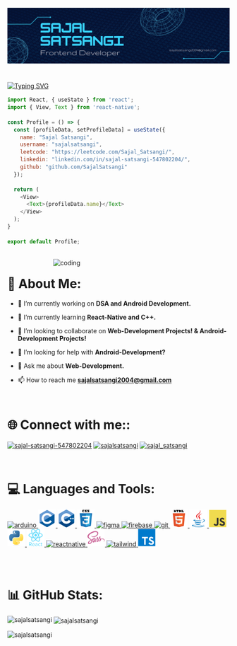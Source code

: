 ![logo](https://github.com/SajalSatsangi/SajalSatsangi/blob/main/sajal-banner.png)
<h1><span id="element"></span></h1>

[![Typing SVG](https://readme-typing-svg.herokuapp.com?font=Fira+Code&weight=500&size=30&duration=4000&pause=500&color=0E8515&width=700&height=70&lines=Hi+%F0%9F%91%8B%2C+I'm+Sajal+Satsangi;A+passionate+frontend+Web-developer+%F0%9F%98%83)](https://git.io/typing-svg)

```javascript
import React, { useState } from 'react';
import { View, Text } from 'react-native';

const Profile = () => {
  const [profileData, setProfileData] = useState({
    name: "Sajal Satsangi",
    username: "sajalsatsangi",
    leetcode: "https://leetcode.com/Sajal_Satsangi/",
    linkedin: "linkedin.com/in/sajal-satsangi-547802204/",
    github: "github.com/SajalSatsangi"
  });

  return (
    <View>
      <Text>{profileData.name}</Text>
    </View>
  );
}

export default Profile;

```
<br/>

<img align="right" alt="coding" width="400" src="https://user-images.githubusercontent.com/55389276/140866485-8fb1c876-9a8f-4d6a-98dc-08c4981eaf70.gif">

# 💫 About Me:
- 🔭 I’m currently working on **DSA and Android Development.**

- 🌱 I’m currently learning **React-Native and C++.**

- 👯 I’m looking to collaborate on **Web-Development Projects! & Android-Development Projects!**

- 🤝 I’m looking for help with **Android-Development?**

- 💬 Ask me about **Web-Development.**

- 📫 How to reach me **sajalsatsangi2004@gmail.com**

<br/>

# 🌐 Connect with me::
<p align="left">
<a href="https://linkedin.com/in/sajal-satsangi-547802204" target="blank"><img align="center" src="https://raw.githubusercontent.com/rahuldkjain/github-profile-readme-generator/master/src/images/icons/Social/linked-in-alt.svg" alt="sajal-satsangi-547802204" height="30" width="40" /></a>
<a href="https://instagram.com/sajalsatsangi" target="blank"><img align="center" src="https://raw.githubusercontent.com/rahuldkjain/github-profile-readme-generator/master/src/images/icons/Social/instagram.svg" alt="sajalsatsangi" height="30" width="40" /></a>
<a href="https://www.leetcode.com/sajal_satsangi" target="blank"><img align="center" src="https://raw.githubusercontent.com/rahuldkjain/github-profile-readme-generator/master/src/images/icons/Social/leet-code.svg" alt="sajal_satsangi" height="30" width="40" /></a>
</p>

<br/>

# 💻 Languages and Tools:
<p align="left"> <a href="https://www.arduino.cc/" target="_blank" rel="noreferrer"> <img src="https://cdn.worldvectorlogo.com/logos/arduino-1.svg" alt="arduino" width="40" height="40"/> </a> <a href="https://www.cprogramming.com/" target="_blank" rel="noreferrer"> <img src="https://raw.githubusercontent.com/devicons/devicon/master/icons/c/c-original.svg" alt="c" width="40" height="40"/> </a> <a href="https://www.w3schools.com/cpp/" target="_blank" rel="noreferrer"> <img src="https://raw.githubusercontent.com/devicons/devicon/master/icons/cplusplus/cplusplus-original.svg" alt="cplusplus" width="40" height="40"/> </a> <a href="https://www.w3schools.com/css/" target="_blank" rel="noreferrer"> <img src="https://raw.githubusercontent.com/devicons/devicon/master/icons/css3/css3-original-wordmark.svg" alt="css3" width="40" height="40"/> </a> <a href="https://www.figma.com/" target="_blank" rel="noreferrer"> <img src="https://www.vectorlogo.zone/logos/figma/figma-icon.svg" alt="figma" width="40" height="40"/> </a> <a href="https://firebase.google.com/" target="_blank" rel="noreferrer"> <img src="https://www.vectorlogo.zone/logos/firebase/firebase-icon.svg" alt="firebase" width="40" height="40"/> </a> <a href="https://git-scm.com/" target="_blank" rel="noreferrer"> <img src="https://www.vectorlogo.zone/logos/git-scm/git-scm-icon.svg" alt="git" width="40" height="40"/> </a> <a href="https://www.w3.org/html/" target="_blank" rel="noreferrer"> <img src="https://raw.githubusercontent.com/devicons/devicon/master/icons/html5/html5-original-wordmark.svg" alt="html5" width="40" height="40"/> </a> <a href="https://www.java.com" target="_blank" rel="noreferrer"> <img src="https://raw.githubusercontent.com/devicons/devicon/master/icons/java/java-original.svg" alt="java" width="40" height="40"/> </a> <a href="https://developer.mozilla.org/en-US/docs/Web/JavaScript" target="_blank" rel="noreferrer"> <img src="https://raw.githubusercontent.com/devicons/devicon/master/icons/javascript/javascript-original.svg" alt="javascript" width="40" height="40"/> </a> <a href="https://www.python.org" target="_blank" rel="noreferrer"> <img src="https://raw.githubusercontent.com/devicons/devicon/master/icons/python/python-original.svg" alt="python" width="40" height="40"/> </a> <a href="https://reactjs.org/" target="_blank" rel="noreferrer"> <img src="https://raw.githubusercontent.com/devicons/devicon/master/icons/react/react-original-wordmark.svg" alt="react" width="40" height="40"/> </a> <a href="https://reactnative.dev/" target="_blank" rel="noreferrer"> <img src="https://reactnative.dev/img/header_logo.svg" alt="reactnative" width="40" height="40"/> </a> <a href="https://sass-lang.com" target="_blank" rel="noreferrer"> <img src="https://raw.githubusercontent.com/devicons/devicon/master/icons/sass/sass-original.svg" alt="sass" width="40" height="40"/> </a> <a href="https://tailwindcss.com/" target="_blank" rel="noreferrer"> <img src="https://www.vectorlogo.zone/logos/tailwindcss/tailwindcss-icon.svg" alt="tailwind" width="40" height="40"/> </a> <a href="https://www.typescriptlang.org/" target="_blank" rel="noreferrer"> <img src="https://raw.githubusercontent.com/devicons/devicon/master/icons/typescript/typescript-original.svg" alt="typescript" width="40" height="40"/> </a> </p>

<br/>
<br/>

# 📊 GitHub Stats:
<p><img align="left" src="https://github-readme-stats.vercel.app/api/top-langs?username=sajalsatsangi&show_icons=true&locale=en&layout=compact" alt="sajalsatsangi" /></p>

<p>&nbsp;<img align="center" src="https://github-readme-stats.vercel.app/api?username=sajalsatsangi&show_icons=true&locale=en" alt="sajalsatsangi" /></p>

<p><img align="center" src="https://github-readme-streak-stats.herokuapp.com/?user=sajalsatsangi&" alt="sajalsatsangi" /></p>
